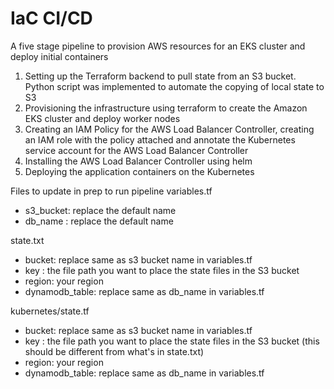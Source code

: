 # IaC CI/CD

A five stage pipeline to provision AWS resources for an EKS cluster and deploy initial containers

1. Setting up the Terraform backend to pull state from an S3 bucket. Python script was implemented to automate the copying of  local state to S3
2. Provisioning the infrastructure using terraform to create the Amazon EKS cluster and deploy worker nodes 
3. Creating an IAM Policy for the AWS Load Balancer Controller, creating an IAM role with the policy attached and annotate the Kubernetes service account for the AWS Load Balancer Controller 
4. Installing the AWS Load Balancer Controller using helm
5. Deploying the application containers on the Kubernetes 

Files to update in prep to run pipeline
variables.tf
 - s3_bucket: replace the default name
 - db_name : replace the default name

state.txt
 - bucket: replace same as s3 bucket name in variables.tf
 - key : the file path you want to place the state files in the S3 bucket
 - region: your region
 - dynamodb_table: replace same as db_name in variables.tf

kubernetes/state.tf
  - bucket: replace same as s3 bucket name in variables.tf
  - key : the file path you want to place the state files in the S3 bucket (this should be different from what's in state.txt) 
  - region: your region
  - dynamodb_table: replace same as db_name in variables.tf
